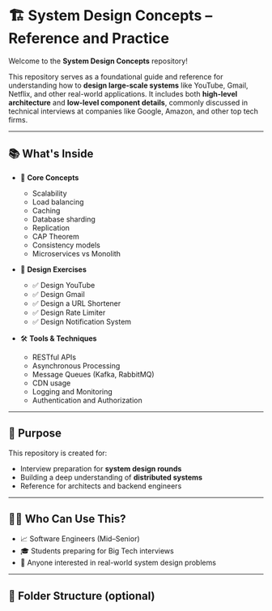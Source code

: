 # 🏗️ System Design Concepts – Reference and Practice

Welcome to the **System Design Concepts** repository!

This repository serves as a foundational guide and reference for understanding how to **design large-scale systems** like YouTube, Gmail, Netflix, and other real-world applications. It includes both **high-level architecture** and **low-level component details**, commonly discussed in technical interviews at companies like Google, Amazon, and other top tech firms.

---

## 📚 What's Inside

- 📌 **Core Concepts**
  - Scalability
  - Load balancing
  - Caching
  - Database sharding
  - Replication
  - CAP Theorem
  - Consistency models
  - Microservices vs Monolith

- 🔧 **Design Exercises**
  - ✅ Design YouTube
  - ✅ Design Gmail
  - ✅ Design a URL Shortener
  - ✅ Design Rate Limiter
  - ✅ Design Notification System

- 🛠️ **Tools & Techniques**
  - RESTful APIs
  - Asynchronous Processing
  - Message Queues (Kafka, RabbitMQ)
  - CDN usage
  - Logging and Monitoring
  - Authentication and Authorization

---

## 🎯 Purpose

This repository is created for:
- Interview preparation for **system design rounds**
- Building a deep understanding of **distributed systems**
- Reference for architects and backend engineers

---

## 🧑‍💻 Who Can Use This?

- 📈 Software Engineers (Mid–Senior)
- 🎓 Students preparing for Big Tech interviews
- 🧠 Anyone interested in real-world system design problems

---

## 📂 Folder Structure (optional)

